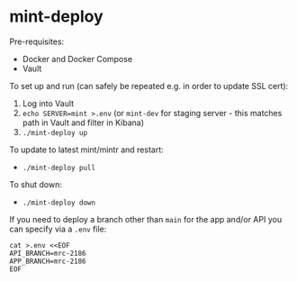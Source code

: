 # mint-deploy

Pre-requisites:

- Docker and Docker Compose
- Vault

To set up and run (can safely be repeated e.g. in order to update SSL cert): 

1. Log into Vault
1. `echo SERVER=mint >.env` (or `mint-dev` for staging server - this matches path in Vault and filter in Kibana)
1. `./mint-deploy up`

To update to latest mint/mintr and restart:

- `./mint-deploy pull`

To shut down:

- `./mint-deploy down`

If you need to deploy a branch other than `main` for the app and/or API you can specify via a `.env` file:

```shell
cat >.env <<EOF
API_BRANCH=mrc-2186
APP_BRANCH=mrc-2186
EOF
```
